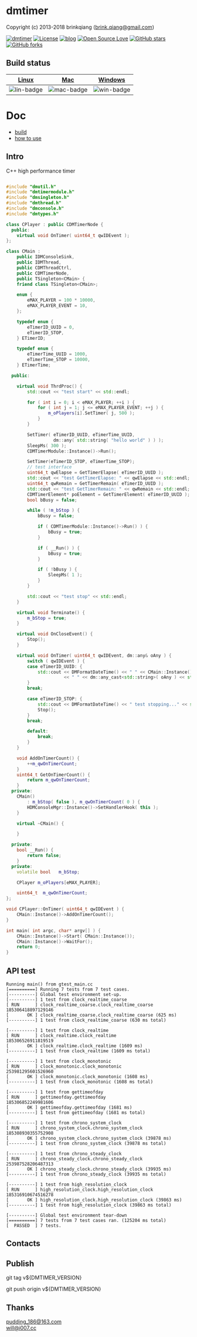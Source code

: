 # dmtimer

Copyright (c) 2013-2018 brinkqiang (brink.qiang@gmail.com)

[![dmtimer](https://img.shields.io/badge/brinkqiang-dmtimer-blue.svg?style=flat-square)](https://github.com/brinkqiang/dmtimer)
[![License](https://img.shields.io/badge/license-MIT-brightgreen.svg)](https://github.com/brinkqiang/dmtimer/blob/master/LICENSE)
[![blog](https://img.shields.io/badge/Author-Blog-7AD6FD.svg)](https://brinkqiang.github.io/)
[![Open Source Love](https://badges.frapsoft.com/os/v3/open-source.png)](https://github.com/brinkqiang)
[![GitHub stars](https://img.shields.io/github/stars/brinkqiang/dmtimer.svg?label=Stars)](https://github.com/brinkqiang/dmtimer) 
[![GitHub forks](https://img.shields.io/github/forks/brinkqiang/dmtimer.svg?label=Fork)](https://github.com/brinkqiang/dmtimer)

## Build status
| [Linux][lin-link] | [Mac][mac-link] | [Windows][win-link] |
| :---------------: | :----------------: | :-----------------: |
| ![lin-badge]      | ![mac-badge]       | ![win-badge]        |

[lin-badge]: https://github.com/brinkqiang/dmtimer/workflows/linux/badge.svg "linux build status"
[lin-link]:  https://github.com/brinkqiang/dmtimer/actions/workflows/linux.yml "linux build status"
[mac-badge]: https://github.com/brinkqiang/dmtimer/workflows/mac/badge.svg "mac build status"
[mac-link]:  https://github.com/brinkqiang/dmtimer/actions/workflows/mac.yml "mac build status"
[win-badge]: https://github.com/brinkqiang/dmtimer/workflows/win/badge.svg "win build status"
[win-link]:  https://github.com/brinkqiang/dmtimer/actions/workflows/win.yml "win build status"

# Doc
- [build](./doc/compile.md)
- [how to use](./doc/tutorial.md)

## Intro
C++ high performance timer
```cpp

#include "dmutil.h"
#include "dmtimermodule.h"
#include "dmsingleton.h"
#include "dmthread.h"
#include "dmconsole.h"
#include "dmtypes.h"

class CPlayer : public CDMTimerNode {
  public:
    virtual void OnTimer( uint64_t qwIDEvent );
};

class CMain :
    public IDMConsoleSink,
    public IDMThread,
    public CDMThreadCtrl,
    public CDMTimerNode,
    public TSingleton<CMain> {
    friend class TSingleton<CMain>;

    enum {
        eMAX_PLAYER = 100 * 10000,
        eMAX_PLAYER_EVENT = 10,
    };

    typedef enum {
        eTimerID_UUID = 0,
        eTimerID_STOP,
    } ETimerID;

    typedef enum {
        eTimerTime_UUID = 1000,
        eTimerTime_STOP = 10000,
    } ETimerTime;

  public:

    virtual void ThrdProc() {
        std::cout << "test start" << std::endl;

        for ( int i = 0; i < eMAX_PLAYER; ++i ) {
            for ( int j = 1; j <= eMAX_PLAYER_EVENT; ++j ) {
                m_oPlayers[i].SetTimer( j, 500 );
            }
        }

        SetTimer( eTimerID_UUID, eTimerTime_UUID,
                  dm::any( std::string( "hello world" ) ) );
        SleepMs( 300 );
        CDMTimerModule::Instance()->Run();

        SetTimer(eTimerID_STOP, eTimerTime_STOP);
        // test interface
        uint64_t qwElapse = GetTimerElapse( eTimerID_UUID );
        std::cout << "test GetTimerElapse: " << qwElapse << std::endl;
        uint64_t qwRemain = GetTimerRemain( eTimerID_UUID );
        std::cout << "test GetTimerRemain: " << qwRemain << std::endl;
        CDMTimerElement* poElement = GetTimerElement( eTimerID_UUID );
        bool bBusy = false;

        while ( !m_bStop ) {
            bBusy = false;

            if ( CDMTimerModule::Instance()->Run() ) {
                bBusy = true;
            }

            if ( __Run() ) {
                bBusy = true;
            }

            if ( !bBusy ) {
                SleepMs( 1 );
            }
        }

        std::cout << "test stop" << std::endl;
    }

    virtual void Terminate() {
        m_bStop = true;
    }

    virtual void OnCloseEvent() {
        Stop();
    }

    virtual void OnTimer( uint64_t qwIDEvent, dm::any& oAny ) {
        switch ( qwIDEvent ) {
        case eTimerID_UUID: {
            std::cout << DMFormatDateTime() << " " << CMain::Instance()->GetOnTimerCount()
                      << " " << dm::any_cast<std::string>( oAny ) << std::endl;
        }
        break;

        case eTimerID_STOP: {
            std::cout << DMFormatDateTime() << " test stopping..." << std::endl;
            Stop();
        }
        break;

        default:
            break;
        }
    }

    void AddOnTimerCount() {
        ++m_qwOnTimerCount;
    }
    uint64_t GetOnTimerCount() {
        return m_qwOnTimerCount;
    }
  private:
    CMain()
        : m_bStop( false ), m_qwOnTimerCount( 0 ) {
        HDMConsoleMgr::Instance()->SetHandlerHook( this );
    }

    virtual ~CMain() {

    }

  private:
    bool __Run() {
        return false;
    }
  private:
    volatile bool   m_bStop;

    CPlayer m_oPlayers[eMAX_PLAYER];

    uint64_t  m_qwOnTimerCount;
};

void CPlayer::OnTimer( uint64_t qwIDEvent ) {
    CMain::Instance()->AddOnTimerCount();
}

int main( int argc, char* argv[] ) {
    CMain::Instance()->Start( CMain::Instance());
    CMain::Instance()->WaitFor();
    return 0;
}

```
## API test
```
Running main() from gtest_main.cc
[==========] Running 7 tests from 7 test cases.
[----------] Global test environment set-up.
[----------] 1 test from clock_realtime_coarse
[ RUN      ] clock_realtime_coarse.clock_realtime_coarse
185306418897129146
[       OK ] clock_realtime_coarse.clock_realtime_coarse (625 ms)
[----------] 1 test from clock_realtime_coarse (630 ms total)

[----------] 1 test from clock_realtime
[ RUN      ] clock_realtime.clock_realtime
185306526911819519
[       OK ] clock_realtime.clock_realtime (1609 ms)
[----------] 1 test from clock_realtime (1609 ms total)

[----------] 1 test from clock_monotonic
[ RUN      ] clock_monotonic.clock_monotonic
253981295601526960
[       OK ] clock_monotonic.clock_monotonic (1608 ms)
[----------] 1 test from clock_monotonic (1608 ms total)

[----------] 1 test from gettimeofday
[ RUN      ] gettimeofday.gettimeofday
185306852249981606
[       OK ] gettimeofday.gettimeofday (1681 ms)
[----------] 1 test from gettimeofday (1681 ms total)

[----------] 1 test from chrono_system_clock
[ RUN      ] chrono_system_clock.chrono_system_clock
185308930355752908
[       OK ] chrono_system_clock.chrono_system_clock (39878 ms)
[----------] 1 test from chrono_system_clock (39878 ms total)

[----------] 1 test from chrono_steady_clock
[ RUN      ] chrono_steady_clock.chrono_steady_clock
253987528206487313
[       OK ] chrono_steady_clock.chrono_steady_clock (39935 ms)
[----------] 1 test from chrono_steady_clock (39935 ms total)

[----------] 1 test from high_resolution_clock
[ RUN      ] high_resolution_clock.high_resolution_clock
185316910674516278
[       OK ] high_resolution_clock.high_resolution_clock (39863 ms)
[----------] 1 test from high_resolution_clock (39863 ms total)

[----------] Global test environment tear-down
[==========] 7 tests from 7 test cases ran. (125204 ms total)
[  PASSED  ] 7 tests.
```


## Contacts

## Publish
git tag v${DMTIMER_VERSION}

git push origin v${DMTIMER_VERSION}

## Thanks
pudding_186@163.com  
will@i007.cc
